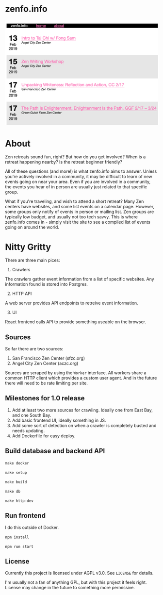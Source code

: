 # zenfo.info

![screen](screenshot.png)

# About

Zen retreats sound fun, right? But how do you get involved? When is a retreat happening nearby? Is the retreat beginner friendly?

All of these questions (and more!) is what zenfo.info aims to answer. Unless you're actively involved in a community, it may be difficult to learn
of new events going on near your area. Even if you are involved in a community, the events you hear of in person are usually just related
to that specific group.

What if you're traveling, and wish to attend a short retreat? Many Zen centers have websites, and some list events on a calendar page. However, some groups only notify of events in person or mailing list. Zen groups are typically low budget, and usually not too tech savvy. This is where zenfo.info comes in - simply visit the site to see a compiled list of events going on around the world.

# Nitty Gritty

There are three main pices:

1. Crawlers

The crawlers gather event information from a list of specific websites. Any information found is stored into Postgres.

2. HTTP API

A web server provides API endpoints to retreive event information.

3. UI

React frontend calls API to provide something useable on the browser.

## Sources

So far there are two sources:

1. San Francisco Zen Center (sfzc.org)
2. Angel City Zen Center (aczc.org)

Sources are scraped by using the `Worker` interface. All workers share a common HTTP client which provides a custom user agent. And in the future there will need to be rate limiting per site.

## Milestones for 1.0 release

1. Add at least two more sources for crawling. Ideally one from East Bay, and one South Bay.
2. Add basic frontend UI, ideally something in JS.
3. Add some sort of detection on when a crawler is completely busted and needs updating.
4. Add Dockerfile for easy deploy.

## Build database and backend API

`make docker`

`make setup`

`make build`

`make db`

`make http-dev`

## Run frontend

I do this outside of Docker.

`npm install`

`npm run start`

## License

Currently this project is licensed under AGPL v3.0. See `LICENSE` for details.

I'm usually not a fan of anything GPL, but with this project it feels right. License may change in the future to something more permissive.
